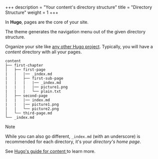 +++
description = "Your content's directory structure"
title = "Directory Structure"
weight = 1
+++

In **Hugo**, pages are the core of your site.

The theme generates the navigation menu out of the given directory structure.

Organize your site like [any other Hugo project](https://gohugo.io/content/structure/). Typically, you will have a _content_ directory with all your pages.

````plaintext
content
├── first-chapter
│   ├── first-page
|   |   |── _index.md
|   │   ├── first-sub-page
|   |   |   |── _index.md
|   |   |   |── picture1.png
|   |   |   └── plain.txt
│   ├── second-page
|   |   |── index.md
|   |   |── picture1.png
|   |   └── picture2.png
│   └── third-page.md
└── _index.md
````

> [!note]
> While you can also go different, `_index.md` (with an underscore) is recommended for each directory, it's your _directory's home page_.
>
> See [Hugo's guide for content ](https://gohugo.io/content-management/) to learn more.
